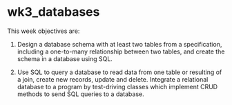 # wk3_databases

This week objectives are:

1. Design a database schema with at least two tables from a specification, including a one-to-many relationship between two tables, and create the schema in a database using SQL.

2. Use SQL to query a database to read data from one table or resulting of a join, create new records, update and delete.
Integrate a relational database to a program by test-driving classes which implement CRUD methods to send SQL queries to a database.
